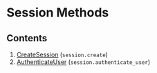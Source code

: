 # Session Methods

## Contents

1. [CreateSession](CreateSession.md) (`session.create`)
1. [AuthenticateUser](AuthenticateUser.md) (`session.authenticate_user`)
